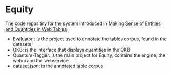 # Equity
The code repositiry for the system introduced in [Making Sense of Entities and Quantities in Web Tables](https://dl.acm.org/citation.cfm?id=2983772)

 * Evaluator : is the project used to annotate the tables corpus, found in the datasets
 * QKB: is the interface that displays quantities in the QKB
 * Quantum-Tagger: is the main project for Equity, contains the engine, the webui and the webservice 
 * dataset.json: is the annotated table corpus
